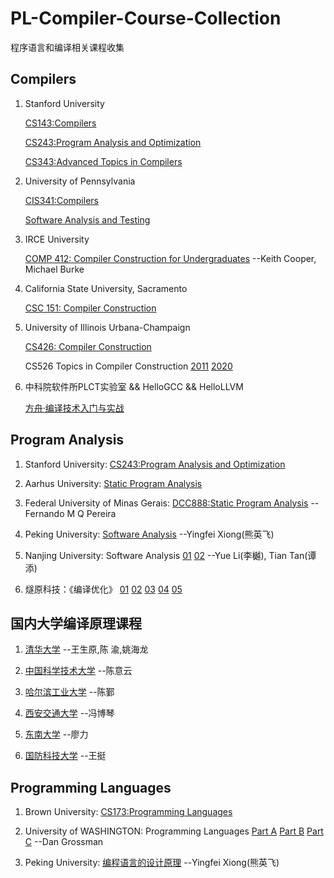 # PL-Compiler-Course-Collection
程序语言和编译相关课程收集


## Compilers

1. Stanford University

    [CS143:Compilers](https://web.stanford.edu/class/archive/cs/cs143/cs143.1128/)

    [CS243:Program Analysis and Optimization](https://suif.stanford.edu/~courses/cs243/)

    [CS343:Advanced Topics in Compilers](http://web.stanford.edu/class/cs343/)

2. University of Pennsylvania

    [CIS341:Compilers](https://www.cis.upenn.edu/~cis341/current/)

    [Software Analysis and Testing ](http://rightingcode.org/)

3. IRCE University

    [COMP 412: Compiler Construction for Undergraduates](https://www.clear.rice.edu/comp412/) --Keith Cooper, Michael Burke

4. California State University, Sacramento

    [CSC 151: Compiler Construction](https://www.bilibili.com/video/av81692863)

5. University of Illinois Urbana-Champaign

    [CS426: Compiler Construction](https://courses.engr.illinois.edu/cs426/fa2019/)

    CS526 Topics in Compiler Construction [2011](http://polaris.cs.uiuc.edu/~padua/cs526/) [2020](https://courses.engr.illinois.edu/cs526/sp2020/)

6. 中科院软件所PLCT实验室 && HelloGCC && HelloLLVM

    [方舟·编译技术入门与实战](https://www.bilibili.com/video/av78503049)

## Program Analysis

1. Stanford University:  [CS243:Program Analysis and Optimization](https://suif.stanford.edu/~courses/cs243/)

2. Aarhus University:  [Static Program Analysis](https://cs.au.dk/~amoeller/spa/)

3. Federal University of Minas Gerais:  [DCC888:Static Program Analysis](https://homepages.dcc.ufmg.br/~fernando/classes/dcc888/) --Fernando M Q Pereira

4. Peking University:  [Software Analysis](https://xiongyingfei.github.io/SA/2019/main.htm) --Yingfei Xiong(熊英飞)

5. Nanjing University:  Software Analysis [01](https://www.bilibili.com/video/av91858985) [02](https://www.bilibili.com/video/av93643665) --Yue Li(李樾), Tian Tan(谭添)

6. 燧原科技：《编译优化》 [01](https://www.bilibili.com/video/av88720239) [02](https://www.bilibili.com/video/av88807060) [03](https://www.bilibili.com/video/av89910858) [04](https://www.bilibili.com/video/av91744591) [05](https://www.bilibili.com/video/av93563697)


## 国内大学编译原理课程

1. [清华大学](https://github.com/chyyuu/compiler_course_info) --王生原,陈 渝,姚海龙

2. [中国科学技术大学](https://www.bilibili.com/video/av33153096) --陈意云

3. [哈尔滨工业大学](https://www.bilibili.com/video/av89903205) --陈鄞

4. [西安交通大学](https://www.bilibili.com/video/av33392713) --冯博琴

5. [东南大学](https://www.bilibili.com/video/av17869142) --廖力

6. [国防科技大学](https://www.bilibili.com/video/av59119931) --王挺

## Programming Languages

1. Brown University:  [CS173:Programming Languages](http://cs.brown.edu/courses/cs173/)

2. University of WASHINGTON:  Programming Languages [Part A](https://www.coursera.org/learn/programming-languages) [Part B](https://www.coursera.org/learn/programming-languages-part-b) [Part C](https://www.coursera.org/learn/programming-languages-part-c) --Dan Grossman

3. Peking University:  [编程语言的设计原理](https://xiongyingfei.github.io/DPPL/2019/main.htm) --Yingfei Xiong(熊英飞)